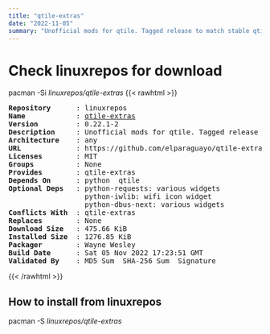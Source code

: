 ```yaml
---
title: "qtile-extras"
date: "2022-11-05"
summary: "Unofficial mods for qtile. Tagged release to match stable qtile releases."
---
```


# Check linuxrepos for download

pacman -Si *linuxrepos/qtile-extras*
{{< rawhtml >}}
<pre class="highlight">
<b>Repository</b>      : linuxrepos
<b>Name</b>            : <a href="../../x86_64/qtile-extras-0.22.1-2-any.pkg.tar.zst">qtile-extras</a>
<b>Version</b>         : 0.22.1-2
<b>Description</b>     : Unofficial mods for qtile. Tagged release to match stable qtile releases.
<b>Architecture</b>    : any
<b>URL</b>             : https://github.com/elparaguayo/qtile-extras.git
<b>Licenses</b>        : MIT
<b>Groups</b>          : None
<b>Provides</b>        : qtile-extras
<b>Depends On</b>      : python  qtile
<b>Optional Deps</b>   : python-requests: various widgets
                  python-iwlib: wifi icon widget
                  python-dbus-next: various widgets
<b>Conflicts With</b>  : qtile-extras
<b>Replaces</b>        : None
<b>Download Size</b>   : 475.66 KiB
<b>Installed Size</b>  : 1276.85 KiB
<b>Packager</b>        : Wayne Wesley <wayne6324@gmail.com>
<b>Build Date</b>      : Sat 05 Nov 2022 17:23:51 GMT
<b>Validated By</b>    : MD5 Sum  SHA-256 Sum  Signature
</pre>
{{< /rawhtml >}}
## How to install from linuxrepos

pacman -S *linuxrepos/qtile-extras*
